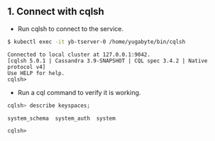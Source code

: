 ## 1. Connect with cqlsh

- Run cqlsh to connect to the service.

```sh
$ kubectl exec -it yb-tserver-0 /home/yugabyte/bin/cqlsh
```

```
Connected to local cluster at 127.0.0.1:9042.
[cqlsh 5.0.1 | Cassandra 3.9-SNAPSHOT | CQL spec 3.4.2 | Native protocol v4]
Use HELP for help.
cqlsh> 
```

- Run a cql command to verify it is working.

```sql
cqlsh> describe keyspaces;
```

```
system_schema  system_auth  system

cqlsh> 
```
